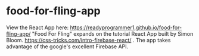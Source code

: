 # food-for-fling-app
View the React App here: https://readyprogrammer1.github.io/food-for-fling-app/
"Food For Fling" expands on the tutorial React App built by Simon Bloom. https://css-tricks.com/intro-firebase-react/
. The app takes advantage of the google's excellent Firebase API.
